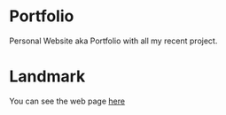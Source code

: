 # Portfolio
Personal Website aka Portfolio with all my recent project.
# Landmark
You can see the web page [here](http://codepen.io/sourav_v/full/zqPqXX/)
